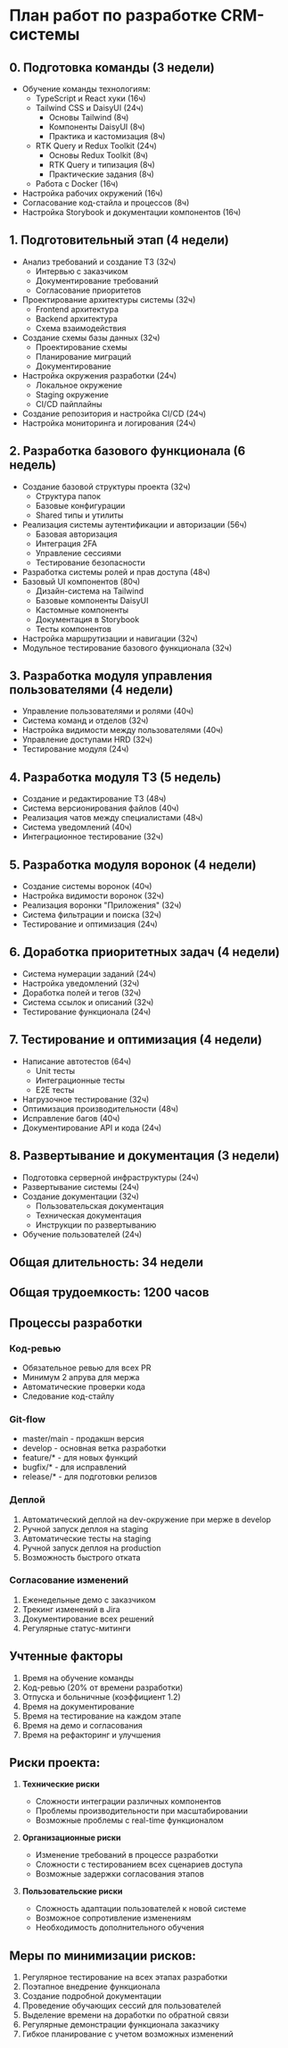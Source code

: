 # План работ по разработке CRM-системы

## 0. Подготовка команды (3 недели)
- Обучение команды технологиям:
  - TypeScript и React хуки (16ч)
  - Tailwind CSS и DaisyUI (24ч)
    - Основы Tailwind (8ч)
    - Компоненты DaisyUI (8ч)
    - Практика и кастомизация (8ч)
  - RTK Query и Redux Toolkit (24ч)
    - Основы Redux Toolkit (8ч)
    - RTK Query и типизация (8ч)
    - Практические задания (8ч)
  - Работа с Docker (16ч)
- Настройка рабочих окружений (16ч)
- Согласование код-стайла и процессов (8ч)
- Настройка Storybook и документации компонентов (16ч)

## 1. Подготовительный этап (4 недели)
- Анализ требований и создание ТЗ (32ч)
  - Интервью с заказчиком
  - Документирование требований
  - Согласование приоритетов
- Проектирование архитектуры системы (32ч)
  - Frontend архитектура
  - Backend архитектура
  - Схема взаимодействия
- Создание схемы базы данных (32ч)
  - Проектирование схемы
  - Планирование миграций
  - Документирование
- Настройка окружения разработки (24ч)
  - Локальное окружение
  - Staging окружение
  - CI/CD пайплайны
- Создание репозитория и настройка CI/CD (24ч)
- Настройка мониторинга и логирования (24ч)

## 2. Разработка базового функционала (6 недель)
- Создание базовой структуры проекта (32ч)
  - Структура папок
  - Базовые конфигурации
  - Shared типы и утилиты
- Реализация системы аутентификации и авторизации (56ч)
  - Базовая авторизация
  - Интеграция 2FA
  - Управление сессиями
  - Тестирование безопасности
- Разработка системы ролей и прав доступа (48ч)
- Базовый UI компонентов (80ч)
  - Дизайн-система на Tailwind
  - Базовые компоненты DaisyUI
  - Кастомные компоненты
  - Документация в Storybook
  - Тесты компонентов
- Настройка маршрутизации и навигации (32ч)
- Модульное тестирование базового функционала (32ч)

## 3. Разработка модуля управления пользователями (4 недели)
- Управление пользователями и ролями (40ч)
- Система команд и отделов (32ч)
- Настройка видимости между пользователями (40ч)
- Управление доступами HRD (32ч)
- Тестирование модуля (24ч)

## 4. Разработка модуля ТЗ (5 недель)
- Создание и редактирование ТЗ (48ч)
- Система версионирования файлов (40ч)
- Реализация чатов между специалистами (48ч)
- Система уведомлений (40ч)
- Интеграционное тестирование (32ч)

## 5. Разработка модуля воронок (4 недели)
- Создание системы воронок (40ч)
- Настройка видимости воронок (32ч)
- Реализация воронки "Приложения" (32ч)
- Система фильтрации и поиска (32ч)
- Тестирование и оптимизация (24ч)

## 6. Доработка приоритетных задач (4 недели)
- Система нумерации заданий (24ч)
- Настройка уведомлений (32ч)
- Доработка полей и тегов (32ч)
- Система ссылок и описаний (32ч)
- Тестирование функционала (24ч)

## 7. Тестирование и оптимизация (4 недели)
- Написание автотестов (64ч)
  - Unit тесты
  - Интеграционные тесты
  - E2E тесты
- Нагрузочное тестирование (32ч)
- Оптимизация производительности (48ч)
- Исправление багов (40ч)
- Документирование API и кода (24ч)

## 8. Развертывание и документация (3 недели)
- Подготовка серверной инфраструктуры (24ч)
- Развертывание системы (24ч)
- Создание документации (32ч)
  - Пользовательская документация
  - Техническая документация
  - Инструкции по развертыванию
- Обучение пользователей (24ч)

## Общая длительность: 34 недели
## Общая трудоемкость: 1200 часов

## Процессы разработки

### Код-ревью
- Обязательное ревью для всех PR
- Минимум 2 апрува для мержа
- Автоматические проверки кода
- Следование код-стайлу

### Git-flow
- master/main - продакшн версия
- develop - основная ветка разработки
- feature/* - для новых функций
- bugfix/* - для исправлений
- release/* - для подготовки релизов

### Деплой
1. Автоматический деплой на dev-окружение при мерже в develop
2. Ручной запуск деплоя на staging
3. Автоматические тесты на staging
4. Ручной запуск деплоя на production
5. Возможность быстрого отката

### Согласование изменений
1. Еженедельные демо с заказчиком
2. Трекинг изменений в Jira
3. Документирование всех решений
4. Регулярные статус-митинги

## Учтенные факторы
1. Время на обучение команды
2. Код-ревью (20% от времени разработки)
3. Отпуска и больничные (коэффициент 1.2)
4. Время на документирование
5. Время на тестирование на каждом этапе
6. Время на демо и согласования
7. Время на рефакторинг и улучшения

## Риски проекта:
1. **Технические риски**
   - Сложности интеграции различных компонентов
   - Проблемы производительности при масштабировании
   - Возможные проблемы с real-time функционалом

2. **Организационные риски**
   - Изменение требований в процессе разработки
   - Сложности с тестированием всех сценариев доступа
   - Возможные задержки согласования этапов

3. **Пользовательские риски**
   - Сложность адаптации пользователей к новой системе
   - Возможное сопротивление изменениям
   - Необходимость дополнительного обучения

## Меры по минимизации рисков:
1. Регулярное тестирование на всех этапах разработки
2. Поэтапное внедрение функционала
3. Создание подробной документации
4. Проведение обучающих сессий для пользователей
5. Выделение времени на доработки по обратной связи
6. Регулярные демонстрации функционала заказчику
7. Гибкое планирование с учетом возможных изменений

